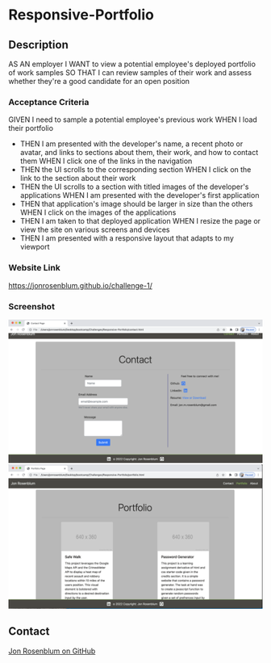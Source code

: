 # Responsive-Portfolio

## Description

AS AN employer
I WANT to view a potential employee's deployed portfolio of work samples
SO THAT I can review samples of their work and assess whether they're a good candidate for an open position

### Acceptance Criteria

GIVEN I need to sample a potential employee's previous work
WHEN I load their portfolio

- THEN I am presented with the developer's name, a recent photo or avatar, and links to sections about them, their work, and how to contact them
  WHEN I click one of the links in the navigation
- THEN the UI scrolls to the corresponding section
  WHEN I click on the link to the section about their work
- THEN the UI scrolls to a section with titled images of the developer's applications
  WHEN I am presented with the developer's first application
- THEN that application's image should be larger in size than the others
  WHEN I click on the images of the applications
- THEN I am taken to that deployed application
  WHEN I resize the page or view the site on various screens and devices
- THEN I am presented with a responsive layout that adapts to my viewport

### Website Link

https://jonrosenblum.github.io/challenge-1/

### Screenshot

![screenshot](./assets/Screen%20Shot%202022-06-14%20at%203.58.57%20PM.png)
![screenshot](./assets/Screen%20Shot%202022-06-14%20at%203.59.04%20PM.png)

## Contact

[Jon Rosenblum on GitHub](http://github.com/jonrosenblum)

